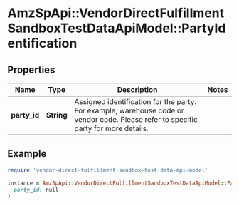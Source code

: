 # AmzSpApi::VendorDirectFulfillmentSandboxTestDataApiModel::PartyIdentification

## Properties

| Name | Type | Description | Notes |
| ---- | ---- | ----------- | ----- |
| **party_id** | **String** | Assigned identification for the party. For example, warehouse code or vendor code. Please refer to specific party for more details. |  |

## Example

```ruby
require 'vendor-direct-fulfillment-sandbox-test-data-api-model'

instance = AmzSpApi::VendorDirectFulfillmentSandboxTestDataApiModel::PartyIdentification.new(
  party_id: null
)
```

